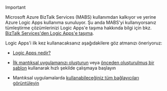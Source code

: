 > [!IMPORTANT]
> Microsoft Azure BizTalk Services (MABS) kullanımdan kalkıyor ve yerine Azure Logic Apps kullanıma sunuluyor. Şu anda MABS'yi kullanıyorsanız tümleştirme çözümlerinizi Logic Apps'e taşıma hakkında bilgi için bkz. [BizTalk Services'den Logic Apps'e taşıma](../articles/logic-apps/logic-apps-move-from-mabs.md). 
> 
> Logic Apps'i ilk kez kullanacaksanız aşağıdakilere göz atmanızı öneriyoruz: 
> 
> - [Logic Apps nedir?](../articles/logic-apps/logic-apps-what-are-logic-apps.md)  
> 
> - [İlk mantıksal uygulamanızı oluşturun](../articles/logic-apps/logic-apps-create-a-logic-app.md) veya [önceden oluşturulmuş bir şablon](../articles/logic-apps/logic-apps-use-logic-app-templates.md) kullanarak hızlı şekilde çalışmaya başlayın  
> 
> - Mantıksal uygulamalarda [kullanabileceğiniz tüm bağlayıcıları görüntüleyin](../articles/connectors/apis-list.md)
